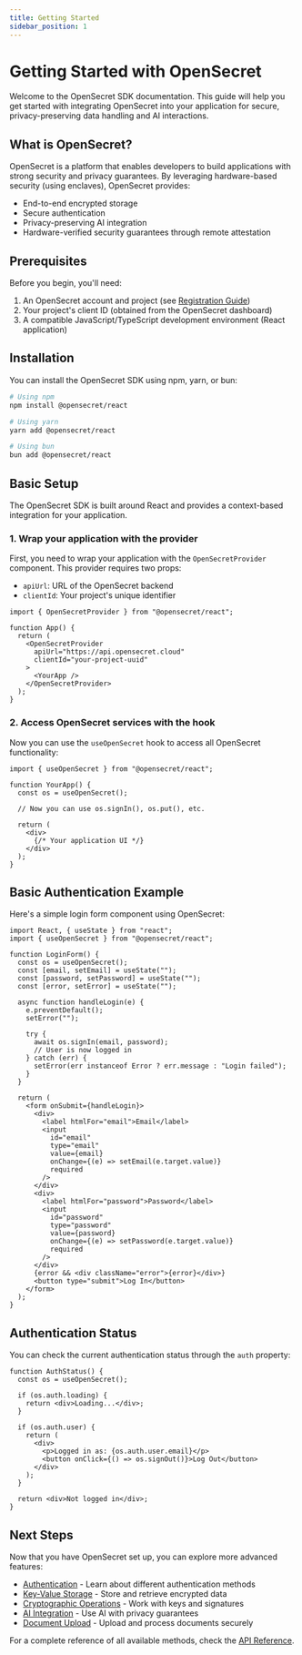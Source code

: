 ```yaml
---
title: Getting Started
sidebar_position: 1
---
```


# Getting Started with OpenSecret

Welcome to the OpenSecret SDK documentation. This guide will help you get started with integrating OpenSecret into your application for secure, privacy-preserving data handling and AI interactions.

## What is OpenSecret?

OpenSecret is a platform that enables developers to build applications with strong security and privacy guarantees. By leveraging hardware-based security (using enclaves), OpenSecret provides:

- End-to-end encrypted storage
- Secure authentication 
- Privacy-preserving AI integration
- Hardware-verified security guarantees through remote attestation

## Prerequisites

Before you begin, you'll need:

1. An OpenSecret account and project (see [Registration Guide](../registration))
2. Your project's client ID (obtained from the OpenSecret dashboard)
3. A compatible JavaScript/TypeScript development environment (React application)

## Installation

You can install the OpenSecret SDK using npm, yarn, or bun:

```bash
# Using npm
npm install @opensecret/react

# Using yarn
yarn add @opensecret/react

# Using bun
bun add @opensecret/react
```

## Basic Setup

The OpenSecret SDK is built around React and provides a context-based integration for your application.

### 1. Wrap your application with the provider

First, you need to wrap your application with the `OpenSecretProvider` component. This provider requires two props:

- `apiUrl`: URL of the OpenSecret backend
- `clientId`: Your project's unique identifier

```tsx
import { OpenSecretProvider } from "@opensecret/react";

function App() {
  return (
    <OpenSecretProvider 
      apiUrl="https://api.opensecret.cloud"
      clientId="your-project-uuid"
    >
      <YourApp />
    </OpenSecretProvider>
  );
}
```

### 2. Access OpenSecret services with the hook

Now you can use the `useOpenSecret` hook to access all OpenSecret functionality:

```tsx
import { useOpenSecret } from "@opensecret/react";

function YourApp() {
  const os = useOpenSecret();

  // Now you can use os.signIn(), os.put(), etc.

  return (
    <div>
      {/* Your application UI */}
    </div>
  );
}
```

## Basic Authentication Example

Here's a simple login form component using OpenSecret:

```tsx
import React, { useState } from "react";
import { useOpenSecret } from "@opensecret/react";

function LoginForm() {
  const os = useOpenSecret();
  const [email, setEmail] = useState("");
  const [password, setPassword] = useState("");
  const [error, setError] = useState("");

  async function handleLogin(e) {
    e.preventDefault();
    setError("");
    
    try {
      await os.signIn(email, password);
      // User is now logged in
    } catch (err) {
      setError(err instanceof Error ? err.message : "Login failed");
    }
  }

  return (
    <form onSubmit={handleLogin}>
      <div>
        <label htmlFor="email">Email</label>
        <input 
          id="email"
          type="email" 
          value={email} 
          onChange={(e) => setEmail(e.target.value)} 
          required
        />
      </div>
      <div>
        <label htmlFor="password">Password</label>
        <input 
          id="password"
          type="password" 
          value={password} 
          onChange={(e) => setPassword(e.target.value)} 
          required
        />
      </div>
      {error && <div className="error">{error}</div>}
      <button type="submit">Log In</button>
    </form>
  );
}
```

## Authentication Status

You can check the current authentication status through the `auth` property:

```tsx
function AuthStatus() {
  const os = useOpenSecret();
  
  if (os.auth.loading) {
    return <div>Loading...</div>;
  }
  
  if (os.auth.user) {
    return (
      <div>
        <p>Logged in as: {os.auth.user.email}</p>
        <button onClick={() => os.signOut()}>Log Out</button>
      </div>
    );
  }
  
  return <div>Not logged in</div>;
}
```

## Next Steps

Now that you have OpenSecret set up, you can explore more advanced features:

- [Authentication](./authentication) - Learn about different authentication methods
- [Key-Value Storage](./key-value-storage) - Store and retrieve encrypted data
- [Cryptographic Operations](./cryptographic-operations) - Work with keys and signatures
- [AI Integration](./ai-integration) - Use AI with privacy guarantees
- [Document Upload](./document-upload) - Upload and process documents securely

For a complete reference of all available methods, check the [API Reference](../api).